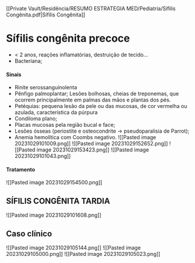 [[Private Vault/Residência/RESUMO ESTRATEGIA MED/Pediatria/Sífilis Congênita.pdf|Sífilis Congênita]]
# Sífilis congênita precoce
* < 2 anos, reações inflamatórias, destruição de tecido...
* Bacteriana;
#### Sinais 
* Rinite serossanguinolenta
* Pênfigo palmoplantar; Lesões bolhosas, cheias de treponemas, que ocorrem principalmente em palmas das mãos e plantas dos pés.
* Petéquias: pequena lesão da pele ou das mucosas, de cor vermelha ou azulada, característica da púrpura
* Condiloma plano; 
* Placas mucosas pela região bucal e face;
* Lesões ósseas (periostite e osteocondrite → pseudoparalisia de Parrot);
* Anemia hemolítica com Coombs negativo.
![[Pasted image 20231029101009.png]]
![[Pasted image 20231029152652.png]]
![[Pasted image 20231029153423.png]]
![[Pasted image 20231029101043.png]] 
#### Tratamento
![[Pasted image 20231029154500.png]]
## SÍFILIS CONGÊNITA TARDIA 
![[Pasted image 20231029101608.png]]
## Caso clínico 
![[Pasted image 20231029105144.png]]
![[Pasted image 20231029105000.png]]
![[Pasted image 20231029105023.png]]


[^1]: 
[^2]: 